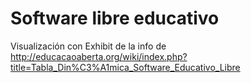 # Software libre educativo

Visualización con Exhibit de la info de http://educacaoaberta.org/wiki/index.php?title=Tabla_Din%C3%A1mica_Software_Educativo_Libre

